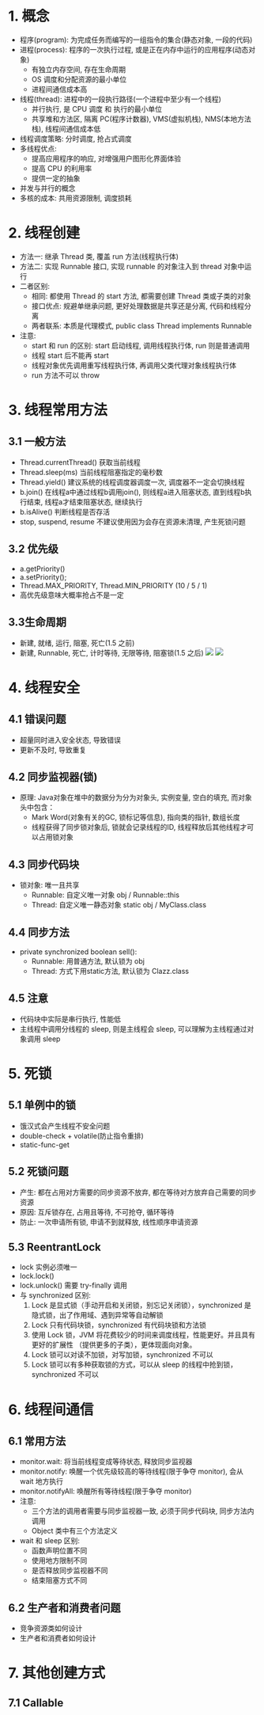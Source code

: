 # 1. 概念
- 程序(program): 为完成任务而编写的一组指令的集合(静态对象, 一段的代码)
- 进程(process): 程序的一次执行过程, 或是正在内存中运行的应用程序(动态对象)
  - 有独立内存空间, 存在生命周期
  - OS 调度和分配资源的最小单位
  - 进程间通信成本高
- 线程(thread): 进程中的一段执行路径(一个进程中至少有一个线程)
  - 并行执行, 是 CPU 调度 和 执行的最小单位
  - 共享堆和方法区, 隔离 PC(程序计数器), VMS(虚拟机栈), NMS(本地方法栈), 线程间通信成本低
- 线程调度策略: 分时调度, 抢占式调度
- 多线程优点: 
  - 提高应用程序的响应, 对增强用户图形化界面体验
  - 提高 CPU 的利用率
  - 提供一定的抽象
- 并发与并行的概念
- 多核的成本: 共用资源限制, 调度损耗

# 2. 线程创建
- 方法一: 继承 Thread 类, 覆盖 run 方法(线程执行体)
- 方法二: 实现 Runnable 接口, 实现 runnable 的对象注入到 thread 对象中运行
- 二者区别: 
  - 相同: 都使用 Thread 的 start 方法, 都需要创建 Thread 类或子类的对象
  - 接口优点: 规避单继承问题, 更好处理数据是共享还是分离, 代码和线程分离
  - 两者联系: 本质是代理模式, public class Thread implements Runnable
- 注意: 
  - start 和 run 的区别: start 启动线程, 调用线程执行体, run 则是普通调用
  - 线程 start 后不能再 start 
  - 线程对象优先调用重写线程执行体, 再调用父类代理对象线程执行体
  - run 方法不可以 throw
 
# 3. 线程常用方法
## 3.1 一般方法
- Thread.currentThread() 获取当前线程
- Thread.sleep(ms) 当前线程阻塞指定的毫秒数
- Thread.yield() 建议系统的线程调度器调度一次, 调度器不一定会切换线程
- b.join() 在线程a中通过线程b调用join(), 则线程a进入阻塞状态, 直到线程b执行结束, 线程a才结束阻塞状态, 继续执行
- b.isAlive() 判断线程是否存活
- stop, suspend, resume 不建议使用因为会存在资源未清理, 产生死锁问题 
## 3.2 优先级
- a.getPriority()
- a.setPriority();
- Thread.MAX_PRIORITY, Thread.MIN_PRIORITY (10 / 5 / 1)
- 高优先级意味大概率抢占不是一定
## 3.3生命周期
- 新建, 就绪, 运行, 阻塞, 死亡(1.5 之前)
- 新建, Runnable, 死亡, 计时等待, 无限等待, 阻塞锁(1.5 之后)
![](image/ch12_线程的生命周期.png)
![](image/ch12_线程的生命周期2.png)

# 4. 线程安全
## 4.1 错误问题
- 超量同时进入安全状态, 导致错误
- 更新不及时, 导致重复
## 4.2 同步监视器(锁)
- 原理: Java对象在堆中的数据分为分为对象头, 实例变量, 空白的填充, 而对象头中包含：
  - Mark Word(对象有关的GC, 锁标记等信息), 指向类的指针, 数组长度
  - 线程获得了同步锁对象后, 锁就会记录线程的ID, 线程释放后其他线程才可以占用锁对象
## 4.3 同步代码块 
- 锁对象: 唯一且共享 
  - Runnable: 自定义唯一对象 obj / Runnable::this 
  - Thread: 自定义唯一静态对象 static obj / MyClass\.class
## 4.4 同步方法
- private synchronized boolean sell(): 
  - Runnable: 用普通方法, 默认锁为 obj
  - Thread: 方式下用static方法, 默认锁为 Clazz.class
## 4.5 注意
- 代码块中实际是串行执行, 性能低
- 主线程中调用分线程的 sleep, 则是主线程会 sleep, 可以理解为主线程通过对象调用 sleep

# 5. 死锁
## 5.1 单例中的锁
- 饿汉式会产生线程不安全问题
- double-check + volatile(防止指令重排)
- static-func-get 

## 5.2 死锁问题
- 产生: 都在占用对方需要的同步资源不放弃, 都在等待对方放弃自己需要的同步资源
- 原因: 互斥锁存在, 占用且等待, 不可抢夺, 循环等待
- 防止: 一次申请所有锁, 申请不到就释放, 线性顺序申请资源

## 5.3 ReentrantLock
- lock 实例必须唯一
- lock.lock()
- lock.unlock() 需要 try-finally 调用
- 与 synchronized 区别:
  1. Lock 是显式锁（手动开启和关闭锁，别忘记关闭锁），synchronized 是隐式锁，出了作用域、遇到异常等自动解锁
  2. Lock 只有代码块锁，synchronized 有代码块锁和方法锁
  3. 使用 Lock 锁，JVM 将花费较少的时间来调度线程，性能更好。并且具有更好的扩展性 （提供更多的子类），更体现面向对象。
  4. Lock 锁可以对读不加锁，对写加锁，synchronized 不可以
  5. Lock 锁可以有多种获取锁的方式，可以从 sleep 的线程中抢到锁， synchronized 不可以

# 6. 线程间通信
## 6.1 常用方法
- monitor.wait: 将当前线程变成等待状态, 释放同步监视器
- monitor.notify: 唤醒一个优先级较高的等待线程(限于争夺 monitor), 会从 wait 地方执行
- monitor.notifyAll: 唤醒所有等待线程(限于争夺 monitor)
- 注意:
  - 三个方法的调用者需要与同步监视器一致, 必须于同步代码块, 同步方法内调用
  - Object 类中有三个方法定义
- wait 和 sleep 区别:
  - 函数声明位置不同
  - 使用地方限制不同
  - 是否释放同步监视器不同
  - 结束阻塞方式不同
## 6.2 生产者和消费者问题
  - 竞争资源类如何设计
  - 生产者和消费者如何设计

# 7. 其他创建方式
## 7.1 Callable
